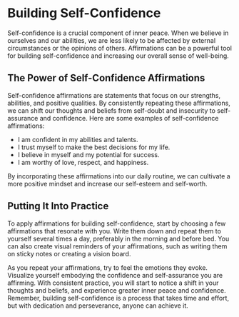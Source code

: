 # Building Self-Confidence

Self-confidence is a crucial component of inner peace. When we believe in ourselves and our abilities, we are less likely to be affected by external circumstances or the opinions of others. Affirmations can be a powerful tool for building self-confidence and increasing our overall sense of well-being.

The Power of Self-Confidence Affirmations
-----------------------------------------

Self-confidence affirmations are statements that focus on our strengths, abilities, and positive qualities. By consistently repeating these affirmations, we can shift our thoughts and beliefs from self-doubt and insecurity to self-assurance and confidence. Here are some examples of self-confidence affirmations:

* I am confident in my abilities and talents.
* I trust myself to make the best decisions for my life.
* I believe in myself and my potential for success.
* I am worthy of love, respect, and happiness.

By incorporating these affirmations into our daily routine, we can cultivate a more positive mindset and increase our self-esteem and self-worth.

Putting It Into Practice
------------------------

To apply affirmations for building self-confidence, start by choosing a few affirmations that resonate with you. Write them down and repeat them to yourself several times a day, preferably in the morning and before bed. You can also create visual reminders of your affirmations, such as writing them on sticky notes or creating a vision board.

As you repeat your affirmations, try to feel the emotions they evoke. Visualize yourself embodying the confidence and self-assurance you are affirming. With consistent practice, you will start to notice a shift in your thoughts and beliefs, and experience greater inner peace and confidence. Remember, building self-confidence is a process that takes time and effort, but with dedication and perseverance, anyone can achieve it.


